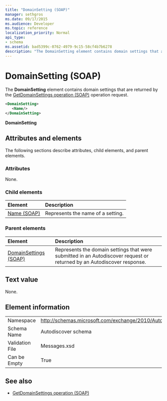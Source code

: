 ```yaml
---
title: "DomainSetting (SOAP)"
manager: sethgros
ms.date: 09/17/2015
ms.audience: Developer
ms.topic: reference
localization_priority: Normal
api_type:
- schema
ms.assetid: bad5399c-0762-4979-9c15-58cf4b7b6278
description: "The DomainSetting element contains domain settings that are returned by the GetDomainSettings operation (SOAP) operation request."
---
```


# DomainSetting (SOAP)

The **DomainSetting** element contains domain settings that are returned by the [GetDomainSettings operation (SOAP)](getdomainsettings-operation-soap.md) operation request. 
  
```XML
<DomainSetting>
   <Name/>
</DomainSetting>
```

 **DomainSetting**
## Attributes and elements

The following sections describe attributes, child elements, and parent elements.
  
### Attributes

None.
  
### Child elements

|**Element**|**Description**|
|:-----|:-----|
|[Name (SOAP)](name-soap.md) <br/> |Represents the name of a setting.  <br/> |
   
### Parent elements

|**Element**|**Description**|
|:-----|:-----|
|[DomainSettings (SOAP)](domainsettings-soap.md) <br/> |Represents the domain settings that were submitted in an Autodiscover request or returned by an Autodiscover response.  <br/> |
   
## Text value

None.
  
## Element information

|||
|:-----|:-----|
|Namespace  <br/> |http://schemas.microsoft.com/exchange/2010/Autodiscover  <br/> |
|Schema Name  <br/> |Autodiscover schema  <br/> |
|Validation File  <br/> |Messages.xsd  <br/> |
|Can be Empty  <br/> |True  <br/> |
   
## See also

- [GetDomainSettings operation (SOAP)](getdomainsettings-operation-soap.md)

